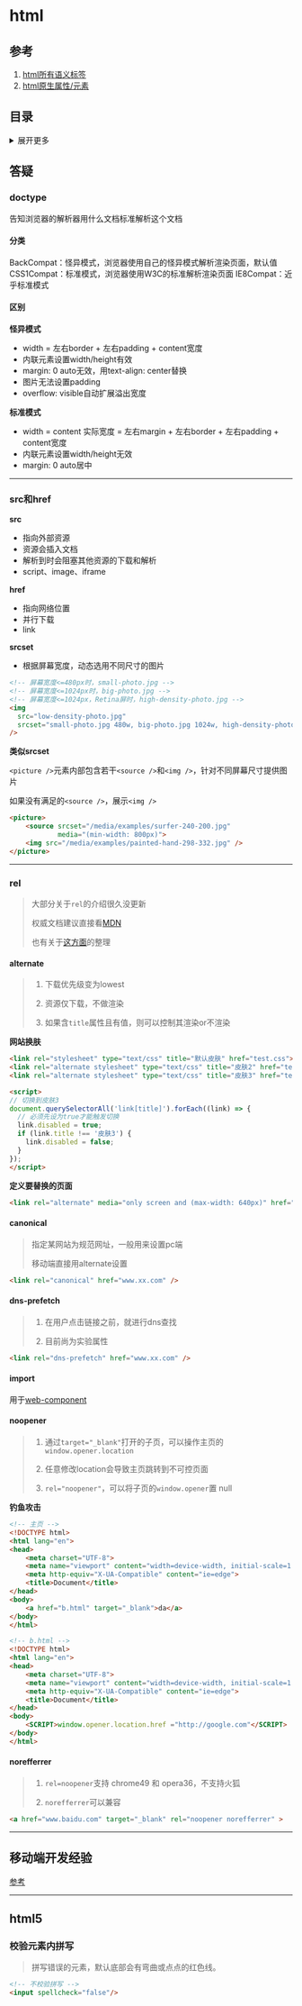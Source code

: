 # html

## 参考
1. [html所有语义标签](https://blog.csdn.net/microcosmv/article/details/51644998)
2. [html原生属性/元素](https://markodenic.com/html-tips/)

## 目录
<details>
<summary>展开更多</summary>

* [`doctype`](#doctype)
* [`src和href`](#src和href)
* [`rel`](#rel)
* [`移动端开发经验`](#移动端开发经验)
* [`html5`](#html5)

</details>

## 答疑

### doctype
告知浏览器的解析器用什么文档标准解析这个文档

#### 分类
BackCompat：怪异模式，浏览器使用自己的怪异模式解析渲染页面，默认值
CSS1Compat：标准模式，浏览器使用W3C的标准解析渲染页面
IE8Compat：近乎标准模式

#### 区别

**怪异模式**

- width = 左右border + 左右padding + content宽度
- 内联元素设置width/height有效
- margin: 0 auto无效，用text-align: center替换
- 图片无法设置padding
- overflow: visible自动扩展溢出宽度

**标准模式**

- width = content
  实际宽度 = 左右margin + 左右border + 左右padding + content宽度
- 内联元素设置width/height无效
- margin: 0 auto居中

---

### src和href

**src**

- 指向外部资源
- 资源会插入文档
- 解析到时会阻塞其他资源的下载和解析
- script、image、iframe

**href**

- 指向网络位置
- 并行下载
- link

**srcset**

- 根据屏幕宽度，动态选用不同尺寸的图片

```html
<!-- 屏幕宽度<=480px时，small-photo.jpg -->
<!-- 屏幕宽度<=1024px时，big-photo.jpg -->
<!-- 屏幕宽度<=1024px，Retina屏时，high-density-photo.jpg -->
<img
  src="low-density-photo.jpg"
  srcset="small-photo.jpg 480w, big-photo.jpg 1024w, high-density-photo.jpg 1024w 2x"
/>
```

**类似srcset**

`<picture />`元素内部包含若干`<source />`和`<img />`，针对不同屏幕尺寸提供图片

如果没有满足的`<source />`，展示`<img />`

```html
<picture>
    <source srcset="/media/examples/surfer-240-200.jpg"
            media="(min-width: 800px)">
    <img src="/media/examples/painted-hand-298-332.jpg" />
</picture>
```

---

### rel
> 大部分关于`rel`的介绍很久没更新
>
> 权威文档建议直接看[MDN](https://developer.mozilla.org/zh-CN/docs/Web/HTML/Link_types)
>
> 也有关于[这方面](https://www.zhangxinxu.com/wordpress/2019/06/html-a-link-rel/)的整理
>

#### alternate
> 1. 下载优先级变为lowest
>
> 2. 资源仅下载，不做渲染
>
> 3. 如果含`title`属性且有值，则可以控制其渲染or不渲染

**网站换肤**

```html
<link rel="stylesheet" type="text/css" title="默认皮肤" href="test.css">
<link rel="alternate stylesheet" type="text/css" title="皮肤2" href="test1.css">
<link rel="alternate stylesheet" type="text/css" title="皮肤3" href="test2.css">

<script>
// 切换到皮肤3
document.querySelectorAll('link[title]').forEach((link) => {
  // 必须先设为true才能触发切换
  link.disabled = true;
  if (link.title !== '皮肤3') {
    link.disabled = false;
  }
});
</script>
```

**定义要替换的页面**

```html
<link rel="alternate" media="only screen and (max-width: 640px)" href="https://m.baidu.com/" />
```

#### canonical
>
> 指定某网站为规范网址，一般用来设置pc端
>
> 移动端直接用alternate设置
>

```html
<link rel="canonical" href="www.xx.com" />
```

#### dns-prefetch
>
> 1. 在用户点击链接之前，就进行dns查找
>
> 2. 目前尚为实验属性
>

```html
<link rel="dns-prefetch" href="www.xx.com" />
```

#### import
用于[web-component](https://developer.mozilla.org/en-US/docs/Web/Web_Components/HTML_Imports)

#### noopener
>
> 1. 通过`target="_blank"`打开的子页，可以操作主页的`window.opener.location`
>
> 2. 任意修改location会导致主页跳转到不可控页面
>
> 3. `rel="noopener"`，可以将子页的`window.opener`置 null

**钓鱼攻击**

```html
<!-- 主页 -->
<!DOCTYPE html>
<html lang="en">
<head>
    <meta charset="UTF-8">
    <meta name="viewport" content="width=device-width, initial-scale=1.0">
    <meta http-equiv="X-UA-Compatible" content="ie=edge">
    <title>Document</title>
</head>
<body>
    <a href="b.html" target="_blank">da</a>
</body>
</html>
```

```html
<!-- b.html -->
<!DOCTYPE html>
<html lang="en">
<head>
    <meta charset="UTF-8">
    <meta name="viewport" content="width=device-width, initial-scale=1.0">
    <meta http-equiv="X-UA-Compatible" content="ie=edge">
    <title>Document</title>
</head>
<body>
    <SCRIPT>window.opener.location.href ="http://google.com"</SCRIPT>
</body>
</html>

```

#### norefferrer
>
> 1. `rel=noopener`支持 chrome49 和 opera36，不支持火狐
>
> 2. `norefferrer`可以兼容

```html
<a href="www.baidu.com" target="_blank" rel="noopener norefferrer" >
```

---

## 移动端开发经验
[参考](./移动端开发经验.md)

---

## html5

### 校验元素内拼写

> 拼写错误的元素，默认底部会有弯曲或点点的红色线。

```html
<!-- 不校验拼写 -->
<input spellcheck="false"/>
```



